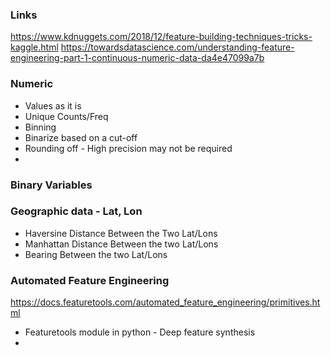 ### Links
https://www.kdnuggets.com/2018/12/feature-building-techniques-tricks-kaggle.html
https://towardsdatascience.com/understanding-feature-engineering-part-1-continuous-numeric-data-da4e47099a7b


### Numeric
* Values as it is
* Unique Counts/Freq
* Binning
* Binarize based on a cut-off
* Rounding off - High precision may not be required
* 




### Binary Variables


### Geographic data - Lat, Lon
* Haversine Distance Between the Two Lat/Lons
* Manhattan Distance Between the two Lat/Lons
* Bearing Between the two Lat/Lons

    
### Automated Feature Engineering
https://docs.featuretools.com/automated_feature_engineering/primitives.html

* Featuretools module in python - Deep feature synthesis
* 

    
    
    
    





